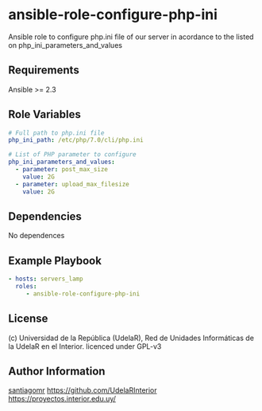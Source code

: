 ansible-role-configure-php-ini
=========

Ansible role to configure php.ini file of our server in acordance to the listed on php_ini_parameters_and_values

Requirements
------------

Ansible >= 2.3

Role Variables
--------------

```yaml
# Full path to php.ini file
php_ini_path: /etc/php/7.0/cli/php.ini

# List of PHP parameter to configure
php_ini_parameters_and_values:
  - parameter: post_max_size
    value: 2G
  - parameter: upload_max_filesize
    value: 2G
```

Dependencies
------------

No dependences

Example Playbook
----------------

```yaml
- hosts: servers_lamp
  roles:
     - ansible-role-configure-php-ini
```

License
-------

(c) Universidad de la República (UdelaR), Red de Unidades Informáticas de la UdelaR en el Interior.
licenced under GPL-v3

Author Information
------------------

[santiagomr](https://github.com/santiagomr)
https://github.com/UdelaRInterior
https://proyectos.interior.edu.uy/
